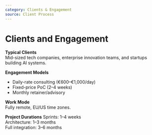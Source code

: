 ```yaml
---
category: Clients & Engagement
source: Client Process
---
```


# Clients and Engagement

**Typical Clients**  
Mid-sized tech companies, enterprise innovation teams, and startups building AI systems.

**Engagement Models**
- Daily-rate consulting (€600–€1,000/day)
- Fixed-price PoC (2–4 weeks)
- Monthly retainer/advisory

**Work Mode**  
Fully remote, EU/US time zones.

**Project Durations**
Sprints: 1–4 weeks  
Architecture: 1–3 months  
Full integration: 3–6 months
